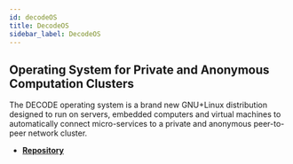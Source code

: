 ```yaml
---
id: decodeOS
title: DecodeOS
sidebar_label: DecodeOS
---
```


## Operating System for Private and Anonymous Computation Clusters

The DECODE operating system is a brand new GNU+Linux distribution designed to run on servers, embedded computers and virtual machines to automatically connect micro-services to a private and anonymous peer-to-peer network cluster.

- **[Repository](https://github.com/DECODEproject/decode-os/)**